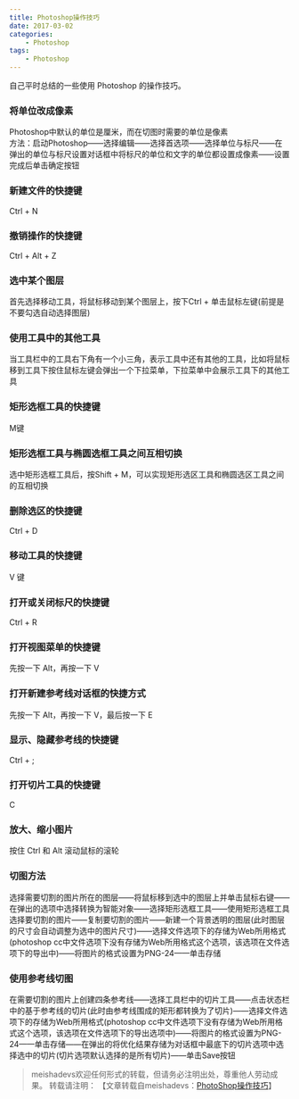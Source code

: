 ```yaml
---
title: Photoshop操作技巧
date: 2017-03-02
categories:
	- Photoshop
tags:
    - Photoshop
---
```


自己平时总结的一些使用 Photoshop 的操作技巧。
<!--more-->

### 将单位改成像素

Photoshop中默认的单位是厘米，而在切图时需要的单位是像素  
方法：启动Photoshop——选择编辑——选择首选项——选择单位与标尺——在弹出的单位与标尺设置对话框中将标尺的单位和文字的单位都设置成像素——设置完成后单击确定按钮  


### 新建文件的快捷键

Ctrl + N

### 撤销操作的快捷键

Ctrl + Alt + Z  


### 选中某个图层

首先选择移动工具，将鼠标移动到某个图层上，按下Ctrl + 单击鼠标左键(前提是不要勾选自动选择图层)


### 使用工具中的其他工具

当工具栏中的工具右下角有一个小三角，表示工具中还有其他的工具，比如将鼠标移到工具下按住鼠标左键会弹出一个下拉菜单，下拉菜单中会展示工具下的其他工具


### 矩形选框工具的快捷键

M键


### 矩形选框工具与椭圆选框工具之间互相切换
  
选中矩形选框工具后，按Shift + M，可以实现矩形选区工具和椭圆选区工具之间的互相切换


### 删除选区的快捷键

Ctrl + D


### 移动工具的快捷键

V 键


### 打开或关闭标尺的快捷键

Ctrl + R


### 打开视图菜单的快捷键

先按一下 Alt，再按一下 V


### 打开新建参考线对话框的快捷方式

先按一下 Alt，再按一下 V，最后按一下 E


### 显示、隐藏参考线的快捷键

Ctrl + ;


### 打开切片工具的快捷键

C


### 放大、缩小图片

按住 Ctrl 和 Alt 滚动鼠标的滚轮


### 切图方法

选择需要切割的图片所在的图层——将鼠标移到选中的图层上并单击鼠标右键——在弹出的选项中选择转换为智能对象——选择矩形选框工具——使用矩形选框工具选择要切割的图片——复制要切割的图片——新建一个背景透明的图层(此时图层的尺寸会自动调整为选中的图片尺寸)——选择文件选项下的存储为Web所用格式(photoshop cc中文件选项下没有存储为Web所用格式这个选项，该选项在文件选项下的导出中)——将图片的格式设置为PNG-24——单击存储



### 使用参考线切图

在需要切割的图片上创建四条参考线——选择工具栏中的切片工具——点击状态栏中的基于参考线的切片(此时由参考线围成的矩形都转换为了切片)——选择文件选项下的存储为Web所用格式(photoshop cc中文件选项下没有存储为Web所用格式这个选项，该选项在文件选项下的导出选项中)——将图片的格式设置为PNG-24——单击存储——在弹出的将优化结果存储为对话框中最底下的切片选项中选择选中的切片(切片选项默认选择的是所有切片)——单击Save按钮

> meishadevs欢迎任何形式的转载，但请务必注明出处，尊重他人劳动成果。
转载请注明： 【文章转载自meishadevs：[PhotoShop操作技巧](http://meishadevs.com/blog/Photoshop操作技巧)】

